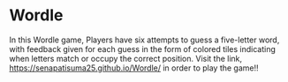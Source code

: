 # Wordle
In this Wordle game, Players have six attempts to guess a five-letter word, with feedback given for each guess in the form of colored tiles indicating when letters match or occupy the correct position.
Visit the link, https://senapatisuma25.github.io/Wordle/ in order to play the game!! 
